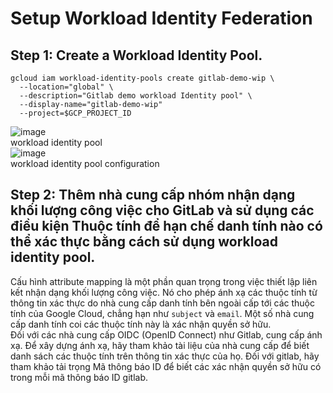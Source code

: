 # Setup Workload Identity Federation
## Step 1: Create a Workload Identity Pool.
```
gcloud iam workload-identity-pools create gitlab-demo-wip \
  --location="global" \
  --description="Gitlab demo workload Identity pool" \
  --display-name="gitlab-demo-wip"
  --project=$GCP_PROJECT_ID
```
![image](https://github.com/HuyPham01/docs/assets/96679595/b6aa5de3-005c-435d-8b33-08c32d5f5a34)  
workload identity pool  
![image](https://github.com/HuyPham01/docs/assets/96679595/edd8fdf1-8f9d-4a1d-a7df-b27c166c1040)  
workload identity pool configuration  
## Step 2: Thêm nhà cung cấp nhóm nhận dạng khối lượng công việc cho GitLab và sử dụng các điều kiện Thuộc tính để hạn chế danh tính nào có thể xác thực bằng cách sử dụng workload identity pool.
Cấu hình attribute mapping là một phần quan trọng trong việc thiết lập liên kết nhận dạng khối lượng công việc. Nó cho phép   ánh xạ các thuộc tính từ thông tin xác thực do nhà cung cấp danh tính bên ngoài cấp tới các thuộc tính của Google Cloud, chẳng hạn như `subject` và `email`. Một số nhà cung cấp danh tính coi các thuộc tính này là xác nhận quyền sở hữu.  
Đối với các nhà cung cấp OIDC (OpenID Connect) như Gitlab, cung cấp ánh xạ. Để xây dựng ánh xạ, hãy tham khảo tài liệu của nhà cung cấp để biết danh sách các thuộc tính trên thông tin xác thực của họ. Đối với gitlab, hãy tham khảo tải trọng Mã thông báo ID để biết các xác nhận quyền sở hữu có trong mỗi mã thông báo ID gitlab.
